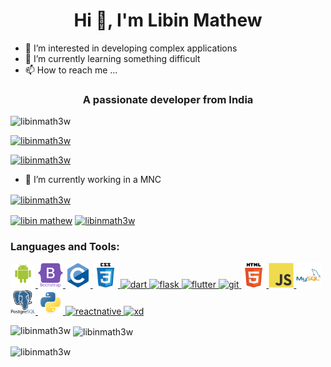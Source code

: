 <h1 align="center">Hi 👋, I'm Libin Mathew</h1>

- 👀 I’m interested in developing complex applications
- 🌱 I’m currently learning something difficult
- 📫 How to reach me ...

<!---
libinmath3w/libinmath3w is a ✨ special ✨ repository because its `README.md` (this file) appears on your GitHub profile.
You can click the Preview link to take a look at your changes.
--->

<h3 align="center">A passionate developer from India</h3>

<p align="left"> <img src="https://komarev.com/ghpvc/?username=libinmath3w&label=Profile%20views&color=0e75b6&style=flat" alt="libinmath3w" /> </p>

<p align="left"> <a href="https://github.com/ryo-ma/github-profile-trophy"><img src="https://github-profile-trophy.vercel.app/?username=libinmath3w" alt="libinmath3w" /></a> </p>

<p align="left"> <a href="https://twitter.com/libinmathew009" target="blank"><img src="https://img.shields.io/twitter/follow/libinmathew009?logo=twitter&style=for-the-badge" alt="libinmath3w" /></a> </p>

- 🌱 I’m currently working in a MNC

<p align="left">
<a href="https://twitter.com/libinmathew009" target="blank"><img align="center" src="https://cdn.jsdelivr.net/npm/simple-icons@3.0.1/icons/twitter.svg" alt="libinmath3w" height="30" width="40" /></a>
  
<a href="https://www.linkedin.com/in/libinmath3w" target="blank"><img align="center" src="https://cdn.jsdelivr.net/npm/simple-icons@3.0.1/icons/linkedin.svg" alt="libin mathew" height="30" width="40" /></a>
<a href="https://instagram.com/libin_mathew" target="blank"><img align="center" src="https://cdn.jsdelivr.net/npm/simple-icons@3.0.1/icons/instagram.svg" alt="libinmath3w" height="30" width="40" /></a>
</p>

<h3 align="left">Languages and Tools:</h3>
<p align="left"> <a href="https://developer.android.com" target="_blank"> <img src="https://raw.githubusercontent.com/devicons/devicon/master/icons/android/android-original-wordmark.svg" alt="android" width="40" height="40"/> </a> <a href="https://getbootstrap.com" target="_blank"> <img src="https://raw.githubusercontent.com/devicons/devicon/master/icons/bootstrap/bootstrap-plain-wordmark.svg" alt="bootstrap" width="40" height="40"/> </a> <a href="https://www.cprogramming.com/" target="_blank"> <img src="https://raw.githubusercontent.com/devicons/devicon/master/icons/c/c-original.svg" alt="c" width="40" height="40"/> </a> <a href="https://www.w3schools.com/css/" target="_blank"> <img src="https://raw.githubusercontent.com/devicons/devicon/master/icons/css3/css3-original-wordmark.svg" alt="css3" width="40" height="40"/> </a> <a href="https://dart.dev" target="_blank"> <img src="https://www.vectorlogo.zone/logos/dartlang/dartlang-icon.svg" alt="dart" width="40" height="40"/> </a> <a href="https://flask.palletsprojects.com/" target="_blank"> <img src="https://www.vectorlogo.zone/logos/pocoo_flask/pocoo_flask-icon.svg" alt="flask" width="40" height="40"/> </a> <a href="https://flutter.dev" target="_blank"> <img src="https://www.vectorlogo.zone/logos/flutterio/flutterio-icon.svg" alt="flutter" width="40" height="40"/> </a> <a href="https://git-scm.com/" target="_blank"> <img src="https://www.vectorlogo.zone/logos/git-scm/git-scm-icon.svg" alt="git" width="40" height="40"/> </a> <a href="https://www.w3.org/html/" target="_blank"> <img src="https://raw.githubusercontent.com/devicons/devicon/master/icons/html5/html5-original-wordmark.svg" alt="html5" width="40" height="40"/> </a> <a href="https://developer.mozilla.org/en-US/docs/Web/JavaScript" target="_blank"> <img src="https://raw.githubusercontent.com/devicons/devicon/master/icons/javascript/javascript-original.svg" alt="javascript" width="40" height="40"/> </a> <a href="https://www.mysql.com/" target="_blank"> <img src="https://raw.githubusercontent.com/devicons/devicon/master/icons/mysql/mysql-original-wordmark.svg" alt="mysql" width="40" height="40"/> </a> <a href="https://www.postgresql.org" target="_blank"> <img src="https://raw.githubusercontent.com/devicons/devicon/master/icons/postgresql/postgresql-original-wordmark.svg" alt="postgresql" width="40" height="40"/> </a> <a href="https://www.python.org" target="_blank"> <img src="https://raw.githubusercontent.com/devicons/devicon/master/icons/python/python-original.svg" alt="python" width="40" height="40"/> </a> <a href="https://reactnative.dev/" target="_blank"> <img src="https://reactnative.dev/img/header_logo.svg" alt="reactnative" width="40" height="40"/> </a> <a href="https://www.adobe.com/products/xd.html" target="_blank"> <img src="https://cdn.worldvectorlogo.com/logos/adobe-xd.svg" alt="xd" width="40" height="40"/> </a> </p>

<p><img align="left" src="https://github-readme-stats.vercel.app/api/top-langs?username=libinmath3w&show_icons=true&locale=en&layout=compact" alt="libinmath3w" /></p>

<p>&nbsp;<img align="center" src="https://github-readme-stats.vercel.app/api?username=libinmath3w&show_icons=true&locale=en" alt="libinmath3w" /></p>

<p><img align="center" src="https://github-readme-streak-stats.herokuapp.com/?user=libinmath3w&" alt="libinmath3w" /></p>
